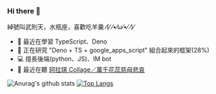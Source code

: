 ### Hi there 👋
綽號叫武則天，水瓶座，喜歡吃羊羹 ⁄(⁄ ⁄•⁄ω⁄•⁄ ⁄)⁄    
 
- 🌱 最近在學習 TypeScript、Deno    
- 🔭 正在研究 "Deno + TS + google_apps_script" 組合起來的框架(28%)    
- 💻 擅長後端(python、JS)、IM bot  
- 🎵 最近在聽 [珂拉琪 Collage／萬千花蕊慈母悲哀](https://www.youtube.com/watch?v=kkUWlcjmOew)

![Anurag's github stats](https://github-readme-stats.vercel.app/api?username=we684123&show_icons=true&theme=tokyonight) 
[![Top Langs](https://github-readme-stats.vercel.app/api/top-langs/?username=we684123&layout=compact)](https://github.com/anuraghazra/github-readme-stats)    

<!--
**we684123/we684123** is a ✨ _special_ ✨ repository because its `README.md` (this file) appears on your GitHub profile.

Here are some ideas to get you started:


- 🌱 I’m currently learning ...
- 👯 I’m looking to collaborate on ...
- 🤔 I’m looking for help with ...
- 💬 Ask me about ...
- 📫 How to reach me: ...
- 😄 Pronouns: ...
- ⚡ Fun fact: ...
-->

